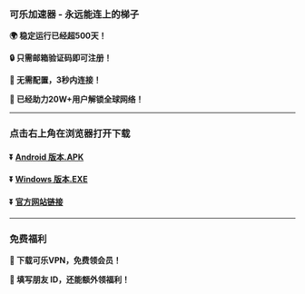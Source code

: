 ### 可乐加速器 - 永远能连上的梯子
**:earth_africa: 稳定运行已经超500天！**

**:lock: 只需邮箱验证码即可注册！**

**:rocket: 无需配置，3秒内连接！**

**:man: 已经助力20W+用户解锁全球网络！**

---
### 点击右上角在浏览器打开下载
#### :arrow_double_down: [Android 版本.APK](https://103.103.201.21:10146/down/ilZoio0PkiJ0.apk)
  #### :arrow_double_down: [Windows 版本.EXE](https://103.103.201.21:10146/down/xjJsT11QzXWB.exe)
#### :arrow_double_down: [官方网站链接](https://www.tiandiapp.com)
---
### 免费福利
**:gift: 下载可乐VPN，免费领会员！**

**:gift: 填写朋友 ID，还能额外领福利！**

